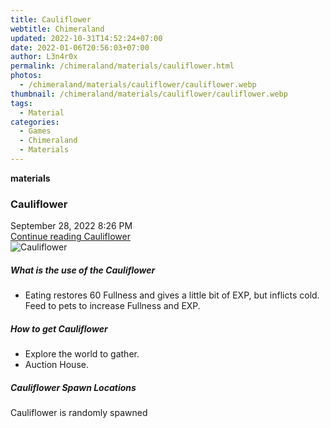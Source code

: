 ```yaml
---
title: Cauliflower
webtitle: Chimeraland
updated: 2022-10-31T14:52:24+07:00
date: 2022-01-06T20:56:03+07:00
author: L3n4r0x
permalink: /chimeraland/materials/cauliflower.html
photos:
  - /chimeraland/materials/cauliflower/cauliflower.webp
thumbnail: /chimeraland/materials/cauliflower/cauliflower.webp
tags:
  - Material
categories:
  - Games
  - Chimeraland
  - Materials
---
```


<section id="bootstrap-wrapper"><link rel="stylesheet" href="https://cdn.statically.io/gh/dimaslanjaka/Web-Manajemen/40ac3225/css/bootstrap-4.5-wrapper.css"/><div class="row g-0 border rounded overflow-hidden flex-md-row mb-4 shadow-sm position-relative"><div class="col p-4 d-flex flex-column position-static"><strong class="d-inline-block mb-2 text-success">materials</strong><h3 class="mb-0">Cauliflower</h3><div class="mb-1 text-muted">September 28, 2022 8:26 PM</div><a href="#" class="stretched-link d-none">Continue reading Cauliflower</a></div><div class="col-auto d-none d-lg-block"><img src="/chimeraland/materials/cauliflower/cauliflower.webp" alt="Cauliflower"/></div></div><div class="row"><div class="col-lg-6 col-12 mb-2"><div class="card"><div class="card-body"><h5 class="card-title">What is the use of the Cauliflower</h5><div class="card-text"><ul><li>Eating restores 60 Fullness and gives a little bit of EXP, but inflicts cold. Feed to pets to increase Fullness and EXP.</li></ul></div></div></div></div><div class="col-lg-6 col-12 mb-2"><div class="card"><div class="card-body"><h5 class="card-title">How to get Cauliflower</h5><div class="card-text"><ul><li>Explore the world to gather.</li><li>Auction House.</li></ul></div></div></div></div><div class="col-12 mb-2"><h5>Cauliflower Spawn Locations</h5><p>Cauliflower is randomly spawned</p></div></div></section>